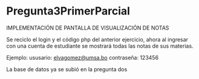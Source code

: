 # Pregunta3PrimerParcial
IMPLEMENTACIÓN DE PANTALLA DE VISUALIZACIÓN DE NOTAS

Se reciclo el login y el código php del anterior ejercicio, ahora al ingresar con una cuenta de estudiante se mostrará todas las notas de sus materias.

Ejemplo: 
ususario: elvagomez@umsa.bo
contraseña: 123456

La base de datos ya se subió en la pregunta dos
